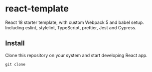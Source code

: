 # react-template

React 18 starter template, with custom Webpack 5 and babel setup. Including
eslint, stylelint, TypeScript, prettier, Jest and Cypress.

## Install

Clone this repository on your system and start developing React app.

`git clone `
